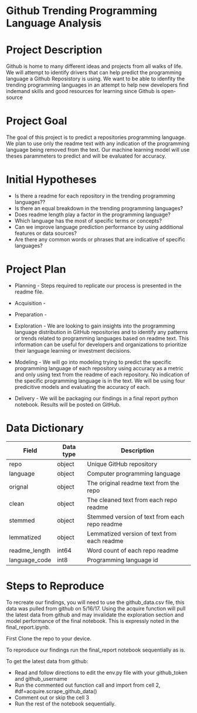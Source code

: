 # Github Trending Programming Language Analysis


# Project Description

Github is home to many different ideas and projects from all walks of life. We will attempt to identify drivers that can help predict the programming
language a Github Reposistory is using. We want to be able to idenfity the trending programming languages in an attempt to help new developers find 
indemand skills and good resources for learning since Github is open-source

# Project Goal

The goal of this project is to predict a repositories programming language. We plan to use only the readme text with any indication of the programming language being removed from the text. Our machine learning model will use theses parammeters to predict and will be evaluated for accuracy.

# Initial Hypotheses

- Is there a readme for each repository in the trending programming languages??
- Is there an equal breakdown in the trending programming languages?
- Does readme length play a factor in the programming language?
- Which language has the most of specific terms or concepts?
- Can we improve language prediction performance by using additional features or data sources?
- Are there any common words or phrases that are indicative of specific languages?


# Project Plan

- Planning - Steps required to replicate our process is presented in the readme file.

- Acquisition - 

- Preparation - 

- Exploration - We are looking to gain insights into the programming language distribution in GitHub repositories and to identify any patterns or trends related to programming languages based on readme text. This information can be useful for developers and organizations to prioritize their language learning or investment decisions.

- Modeling - We will go into modeling trying to predict the specific programming language of each repository using accuracy as a metric and only using text from the readme of each repository. No indication of the specific programming language is in the text. We will be using four predicitive models and evaluating the accuracy of each.

- Delivery - We will be packaging our findings in a final report python notebook. Results will be posted on GitHub.


# Data Dictionary

| Field 		   |        Data type 		|				Description				       |
|------------------|------------------------|----------------------------------------------|
| repo             |                  object| Unique GitHub repository   				   |
| language         |                  object| Computer programming language                |
| orignal          |                  object| The original readme text from the repo	   |
| clean            |                  object| The cleaned text from each repo readme       |
| stemmed          |                  object| Stemmed version of text from each repo readme|
| lemmatized       |                  object| Lemmatized version of text from each readme  |
| readme_length    |                   int64| Word count of each repo readme			   |
| language_code    |                    int8| Programming language id                      |


# Steps to Reproduce

To recreate our findings, you will need to use the github_data.csv file, this data was pulled from github on 5/16/17. Using the acquire function will pull the latest data from github and may invalidate the exploration section and model performance of the final notebook. This is expressly noted in the final_report.ipynb.

First Clone the repo to your device.

To reproduce our findings run the final_report notebook sequentially as is.

To get the latest data from github:
- Read and follow directions to edit the env.py file with your github_token and github_username
- Run the commented out function call and import from cell 2, #df=acquire.scrape_github_data()
- Comment out or skip the cell 3 
- Run the rest of the notebook sequentially.

 